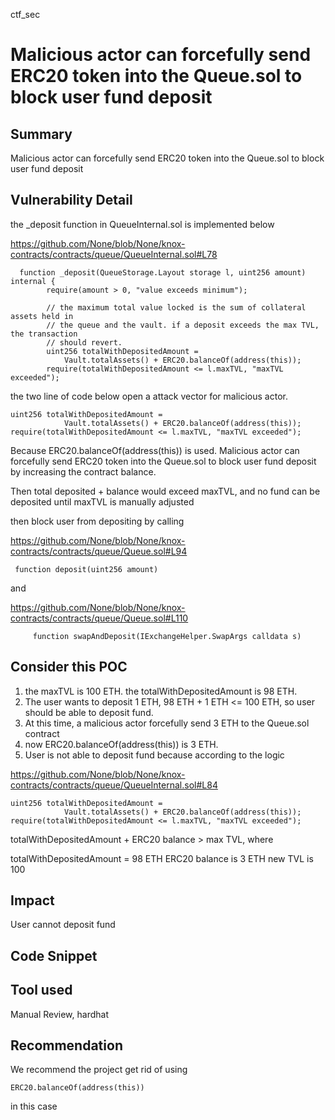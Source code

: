 ctf_sec
# Malicious actor can forcefully send ERC20 token into the Queue.sol to block user fund deposit

## Summary

Malicious actor can forcefully send ERC20 token into the Queue.sol to block user fund deposit

## Vulnerability Detail

the _deposit function in QueueInternal.sol is implemented below

https://github.com/None/blob/None/knox-contracts/contracts/queue/QueueInternal.sol#L78

```solidity
  function _deposit(QueueStorage.Layout storage l, uint256 amount) internal {
        require(amount > 0, "value exceeds minimum");

        // the maximum total value locked is the sum of collateral assets held in
        // the queue and the vault. if a deposit exceeds the max TVL, the transaction
        // should revert.
        uint256 totalWithDepositedAmount =
            Vault.totalAssets() + ERC20.balanceOf(address(this));
        require(totalWithDepositedAmount <= l.maxTVL, "maxTVL exceeded");
```

the two line of code below open a attack vector for malicious actor.

```solidity
uint256 totalWithDepositedAmount =
            Vault.totalAssets() + ERC20.balanceOf(address(this));
require(totalWithDepositedAmount <= l.maxTVL, "maxTVL exceeded");
```

Because ERC20.balanceOf(address(this)) is used. Malicious actor can forcefully send ERC20 token into the Queue.sol to block user fund deposit by increasing the contract balance.

Then total deposited + balance would exceed maxTVL, and no fund can be deposited until maxTVL is manually adjusted

then block user from depositing by calling

https://github.com/None/blob/None/knox-contracts/contracts/queue/Queue.sol#L94 

```solidity
 function deposit(uint256 amount)
```

and 

https://github.com/None/blob/None/knox-contracts/contracts/queue/Queue.sol#L110

```solidity
     function swapAndDeposit(IExchangeHelper.SwapArgs calldata s)
```

## Consider this POC

1. the maxTVL is 100 ETH. the totalWithDepositedAmount is 98 ETH.
2. The user wants to deposit 1 ETH, 98 ETH + 1 ETH <= 100 ETH, so user should be able to deposit fund.
3. At this time, a malicious actor forcefully send 3 ETH to the Queue.sol contract
4. now ERC20.balanceOf(address(this)) is 3 ETH. 
5. User is not able to deposit fund because according to the logic

https://github.com/None/blob/None/knox-contracts/contracts/queue/QueueInternal.sol#L84

```solidity
uint256 totalWithDepositedAmount =
            Vault.totalAssets() + ERC20.balanceOf(address(this));
require(totalWithDepositedAmount <= l.maxTVL, "maxTVL exceeded");
```

totalWithDepositedAmount + ERC20 balance > max TVL, where 

totalWithDepositedAmount = 98 ETH
ERC20 balance is 3 ETH
new TVL is 100

## Impact

User cannot deposit fund

## Code Snippet

## Tool used

Manual Review, hardhat

## Recommendation

We recommend the project get rid of using

```solidity
ERC20.balanceOf(address(this))
``` 

in this case
